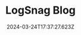 ---
title: LogSnag Blog
url: https://logsnag.com/blog
date: "2024-03-24T17:37:27.623Z"
collection:
  - Code
type: Collections
---